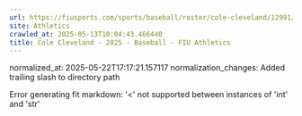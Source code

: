 ```yaml
---
url: https://fiusports.com/sports/baseball/roster/cole-cleveland/12991/
site: Athletics
crawled_at: 2025-05-13T10:04:43.466440
title: Cole Cleveland - 2025 - Baseball - FIU Athletics
---
```

normalized_at: 2025-05-22T17:17:21.157117
normalization_changes: Added trailing slash to directory path

Error generating fit markdown: '<' not supported between instances of 'int' and 'str'
